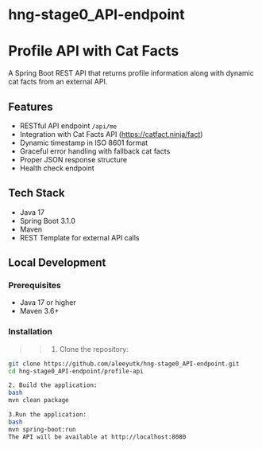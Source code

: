 # hng-stage0_API-endpoint
# Profile API with Cat Facts

A Spring Boot REST API that returns profile information along with dynamic cat facts from an external API.

## Features

- RESTful API endpoint `/api/me`
- Integration with Cat Facts API (https://catfact.ninja/fact)
- Dynamic timestamp in ISO 8601 format
- Graceful error handling with fallback cat facts
- Proper JSON response structure
- Health check endpoint

## Tech Stack

- Java 17
- Spring Boot 3.1.0
- Maven
- REST Template for external API calls

## Local Development

### Prerequisites

- Java 17 or higher
- Maven 3.6+

### Installation

>> 1. Clone the repository:
```bash
git clone https://github.com/aleeyutk/hng-stage0_API-endpoint.git
cd hng-stage0_API-endpoint/profile-api

2. Build the application:
bash
mvn clean package

3.Run the application:
bash
mvn spring-boot:run
The API will be available at http://localhost:8080


